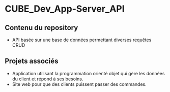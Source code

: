 # CUBE_Dev_App-Server_API

## Contenu du repository
* API basée sur une base de données permettant diverses requêtes CRUD

## Projets associés
* Application utilisant la programmation orienté objet qui gère les données du client et répond à ses besoins.
* Site web pour que des clients puissent passer des commandes.
